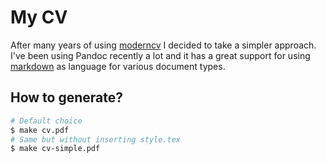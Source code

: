 # My CV

After many years of using [moderncv](https://github.com/xdanaux/moderncv) I
decided to take a simpler approach. I've been using Pandoc recently a lot and it
has a great support for using
[markdown](https://pandoc.org/MANUAL.html#pandocs-markdown) as language for
various document types.

## How to generate?

``` sh
# Default choice
$ make cv.pdf
# Same but without inserting style.tex
$ make cv-simple.pdf
```
